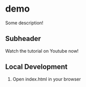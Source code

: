 # demo

Some description! 

## Subheader 

Watch the tutorial on Youtube now! 

## Local Development 

1. Open index.html in your browser

